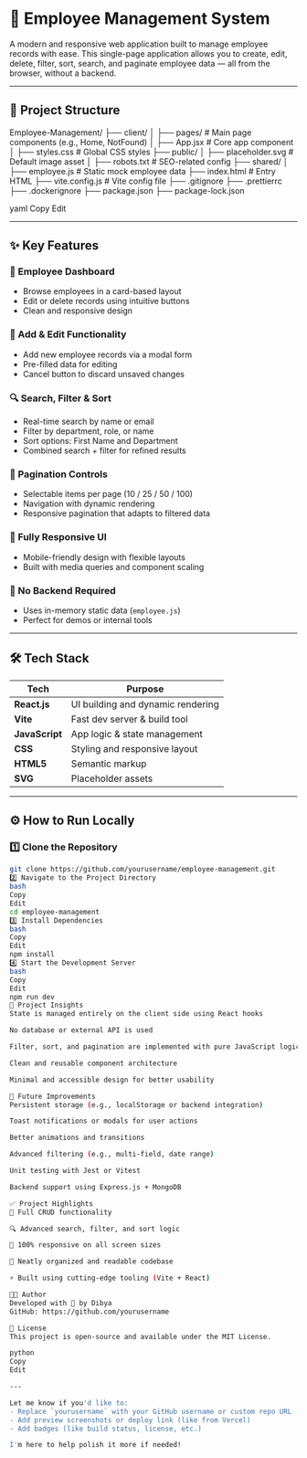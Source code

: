 # 👥 Employee Management System

A modern and responsive web application built to manage employee records with ease. This single-page application allows you to create, edit, delete, filter, sort, search, and paginate employee data — all from the browser, without a backend.

---

## 📂 Project Structure

Employee-Management/
├── client/
│ ├── pages/ # Main page components (e.g., Home, NotFound)
│ ├── App.jsx # Core app component
│ ├── styles.css # Global CSS styles
├── public/
│ ├── placeholder.svg # Default image asset
│ ├── robots.txt # SEO-related config
├── shared/
│ ├── employee.js # Static mock employee data
├── index.html # Entry HTML
├── vite.config.js # Vite config file
├── .gitignore
├── .prettierrc
├── .dockerignore
├── package.json
├── package-lock.json

yaml
Copy
Edit

---

## ✨ Key Features

### 🔹 Employee Dashboard
- Browse employees in a card-based layout
- Edit or delete records using intuitive buttons
- Clean and responsive design

### 🧾 Add & Edit Functionality
- Add new employee records via a modal form
- Pre-filled data for editing
- Cancel button to discard unsaved changes

### 🔍 Search, Filter & Sort
- Real-time search by name or email
- Filter by department, role, or name
- Sort options: First Name and Department
- Combined search + filter for refined results

### 📄 Pagination Controls
- Selectable items per page (10 / 25 / 50 / 100)
- Navigation with dynamic rendering
- Responsive pagination that adapts to filtered data

### 📱 Fully Responsive UI
- Mobile-friendly design with flexible layouts
- Built with media queries and component scaling

### 💾 No Backend Required
- Uses in-memory static data (`employee.js`)
- Perfect for demos or internal tools

---

## 🛠️ Tech Stack

| Tech            | Purpose                             |
|-----------------|-------------------------------------|
| **React.js**    | UI building and dynamic rendering   |
| **Vite**        | Fast dev server & build tool        |
| **JavaScript**  | App logic & state management        |
| **CSS**         | Styling and responsive layout       |
| **HTML5**       | Semantic markup                     |
| **SVG**         | Placeholder assets                  |

---

## ⚙️ How to Run Locally

### 1️⃣ Clone the Repository

```bash
git clone https://github.com/yourusername/employee-management.git
2️⃣ Navigate to the Project Directory
bash
Copy
Edit
cd employee-management
3️⃣ Install Dependencies
bash
Copy
Edit
npm install
4️⃣ Start the Development Server
bash
Copy
Edit
npm run dev
📌 Project Insights
State is managed entirely on the client side using React hooks

No database or external API is used

Filter, sort, and pagination are implemented with pure JavaScript logic

Clean and reusable component architecture

Minimal and accessible design for better usability

🔮 Future Improvements
Persistent storage (e.g., localStorage or backend integration)

Toast notifications or modals for user actions

Better animations and transitions

Advanced filtering (e.g., multi-field, date range)

Unit testing with Jest or Vitest

Backend support using Express.js + MongoDB

✅ Project Highlights
🔄 Full CRUD functionality

🔍 Advanced search, filter, and sort logic

📱 100% responsive on all screen sizes

🧼 Neatly organized and readable codebase

⚡ Built using cutting-edge tooling (Vite + React)

👨‍💻 Author
Developed with 💙 by Dibya
GitHub: https://github.com/yourusername

📝 License
This project is open-source and available under the MIT License.

python
Copy
Edit

---

Let me know if you'd like to:
- Replace `yourusername` with your GitHub username or custom repo URL
- Add preview screenshots or deploy link (like from Vercel)
- Add badges (like build status, license, etc.)

I'm here to help polish it more if needed!